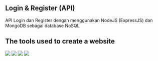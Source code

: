 ## Login & Register (API)

<p align='left'>API Login dan Register dengan menggunakan NodeJS (ExpressJS) dan MongoDB sebagai database NoSQL</p>

## The tools used to create a website
<p align=left>
<img src="https://img.shields.io/badge/Text%20Editor-Visual%20Studio%20Code-blue?&amp;logo=visual%20studio%20code&amp;logoColor=blue" style="max-width:100%;">
<img src="https://img.shields.io/badge/Database-MongoDB-green?style=flat?&amp;logo=mongodb&amp;logoColor=green" style="max-width:100%;">
<img src="https://img.shields.io/badge/Code-NodeJS-green?style=flat?&amp;logo=node.js&amp;logoColor=green" style="max-width:100%;">
<img src="https://img.shields.io/badge/Connector-Mongoose-orange?style=flat?&amp;logo=mongoose&amp;logoColor=green" style="max-width:100%;">
</p>
